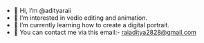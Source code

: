 - 👋 Hi, I’m @adityaraii
- 👀 I’m interested in vedio editing and animation.
- 🌱 I’m currently learning how to create a digital portrait.
- 📝 You can contact me via this email:- raiaditya2828@gmail.com
